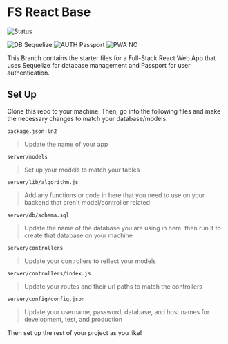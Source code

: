 # FS React Base
![Status](https://img.shields.io/badge/STATUS-IN--PROGRESS-red)

![DB Sequelize](https://img.shields.io/badge/DB-SEQUELIZE-blue)
![AUTH Passport](https://img.shields.io/badge/USER_AUTH-PASSPORT-green)
![PWA NO](https://img.shields.io/badge/PWA-NO-orange)

This Branch contains the starter files for a Full-Stack React Web App that uses Sequelize for database management and Passport for user authentication.

## Set Up
Clone this repo to your machine. Then, go into the following files and make the necessary changes to match your database/models:

`package.json:ln2`
> Update the name of your app

`server/models`
> Set up your models to match your tables

`server/lib/algorithm.js`
> Add any functions or code in here that you need to use on your backend that aren't model/controller related

`server/db/schema.sql`
> Update the name of the database you are using in here, then run it to create that database on your machine

`server/controllers`
> Update your controllers to reflect your models

`server/controllers/index.js`
> Update your routes and their url paths to match the controllers

`server/config/config.json`
> Update your username, password, database, and host names for development, test, and production

Then set up the rest of your project as you like!